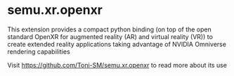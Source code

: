 # semu.xr.openxr

This extension provides a compact python binding (on top of the open standard OpenXR for augmented reality (AR) and virtual reality (VR)) to create extended reality applications taking advantage of NVIDIA Omniverse rendering capabilities

Visit https://github.com/Toni-SM/semu.xr.openxr to read more about its use


